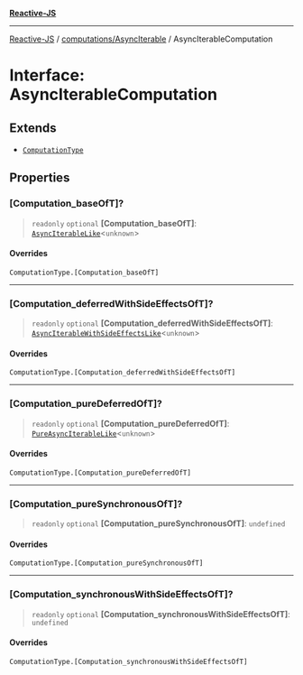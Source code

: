 [**Reactive-JS**](../../../README.md)

***

[Reactive-JS](../../../README.md) / [computations/AsyncIterable](../README.md) / AsyncIterableComputation

# Interface: AsyncIterableComputation

## Extends

- [`ComputationType`](../../type-aliases/ComputationType.md)

## Properties

### \[Computation\_baseOfT\]?

> `readonly` `optional` **\[Computation\_baseOfT\]**: [`AsyncIterableLike`](../../interfaces/AsyncIterableLike.md)\<`unknown`\>

#### Overrides

`ComputationType.[Computation_baseOfT]`

***

### \[Computation\_deferredWithSideEffectsOfT\]?

> `readonly` `optional` **\[Computation\_deferredWithSideEffectsOfT\]**: [`AsyncIterableWithSideEffectsLike`](../../interfaces/AsyncIterableWithSideEffectsLike.md)\<`unknown`\>

#### Overrides

`ComputationType.[Computation_deferredWithSideEffectsOfT]`

***

### \[Computation\_pureDeferredOfT\]?

> `readonly` `optional` **\[Computation\_pureDeferredOfT\]**: [`PureAsyncIterableLike`](../../interfaces/PureAsyncIterableLike.md)\<`unknown`\>

#### Overrides

`ComputationType.[Computation_pureDeferredOfT]`

***

### \[Computation\_pureSynchronousOfT\]?

> `readonly` `optional` **\[Computation\_pureSynchronousOfT\]**: `undefined`

#### Overrides

`ComputationType.[Computation_pureSynchronousOfT]`

***

### \[Computation\_synchronousWithSideEffectsOfT\]?

> `readonly` `optional` **\[Computation\_synchronousWithSideEffectsOfT\]**: `undefined`

#### Overrides

`ComputationType.[Computation_synchronousWithSideEffectsOfT]`
